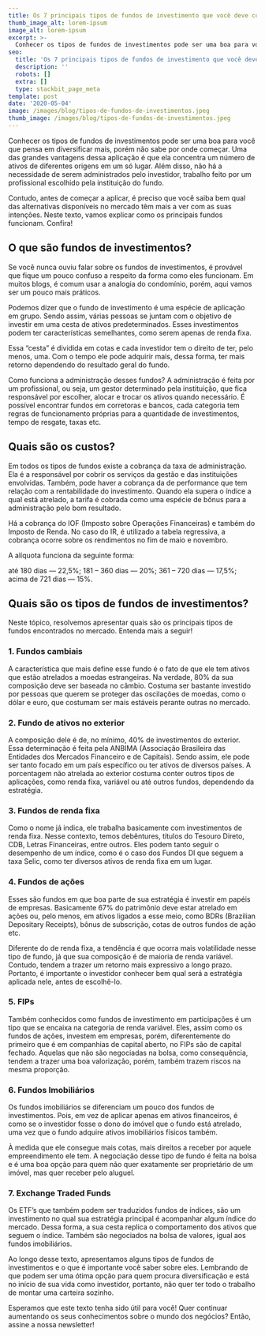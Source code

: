 ```yaml
---
title: Os 7 principais tipos de fundos de investimento que você deve conhecer 
thumb_image_alt: lorem-ipsum
image_alt: lorem-ipsum
excerpt: >-
  Conhecer os tipos de fundos de investimentos pode ser uma boa para você que pensa em diversificar mais, porém não sabe por onde começar. Uma das grandes vantagens dessa aplicação é que ela concentra um número de ativos de diferentes origens em um só lugar. Além disso, não há a necessidade de serem administrados pelo investidor, trabalho feito por um profissional escolhido pela instituição do fundo.
seo:
  title: 'Os 7 principais tipos de fundos de investimento que você deve conhecer'
  description: ''
  robots: []
  extra: []
  type: stackbit_page_meta
template: post
date: '2020-05-04'
image: /images/blog/tipos-de-fundos-de-investimentos.jpeg
thumb_image: /images/blog/tipos-de-fundos-de-investimentos.jpeg
---
```

Conhecer os tipos de fundos de investimentos pode ser uma boa para você que pensa em diversificar mais, porém não sabe por onde começar. Uma das grandes vantagens dessa aplicação é que ela concentra um número de ativos de diferentes origens em um só lugar. Além disso, não há a necessidade de serem administrados pelo investidor, trabalho feito por um profissional escolhido pela instituição do fundo.

Contudo, antes de começar a aplicar, é preciso que você saiba bem qual das alternativas disponíveis no mercado têm mais a ver com as suas intenções. Neste texto, vamos explicar como os principais fundos funcionam. Confira!

## O que são fundos de investimentos?
Se você nunca ouviu falar sobre os fundos de investimentos, é provável que fique um pouco confuso a respeito da forma como eles funcionam. Em muitos blogs, é comum usar a analogia do condomínio, porém, aqui vamos ser um pouco mais práticos.

Podemos dizer que o fundo de investimento é uma espécie de aplicação em grupo. Sendo assim, várias pessoas se juntam com o objetivo de investir em uma cesta de ativos predeterminados. Esses investimentos podem ter características semelhantes, como serem apenas de renda fixa.

Essa “cesta” é dividida em cotas e cada investidor tem o direito de ter, pelo menos, uma. Com o tempo ele pode adquirir mais, dessa forma, ter mais retorno dependendo do resultado geral do fundo.

Como funciona a administração desses fundos?
A administração é feita por um profissional, ou seja, um gestor determinado pela instituição, que fica responsável por escolher, alocar e trocar os ativos quando necessário. É possível encontrar fundos em corretoras e bancos, cada categoria tem regras de funcionamento próprias para a quantidade de investimentos, tempo de resgate, taxas etc.

## Quais são os custos?
Em todos os tipos de fundos existe a cobrança da taxa de administração. Ela é a responsável por cobrir os serviços da gestão e das instituições envolvidas. Também, pode haver a cobrança da de performance que tem relação com a rentabilidade do investimento. Quando ela supera o índice a qual está atrelado, a tarifa é cobrada como uma espécie de bônus para a administração pelo bom resultado.

Há a cobrança do IOF (Imposto sobre Operações Financeiras) e também do Imposto de Renda. No caso do IR, é utilizado a tabela regressiva, a cobrança ocorre sobre os rendimentos no fim de maio e novembro.

A alíquota funciona da seguinte forma:

até 180 dias — 22,5%;
181 – 360 dias — 20%;
361 – 720 dias — 17,5%;
acima de 721 dias — 15%.

## Quais são os tipos de fundos de investimentos?
Neste tópico, resolvemos apresentar quais são os principais tipos de fundos encontrados no mercado. Entenda mais a seguir!

### 1. Fundos cambiais
A característica que mais define esse fundo é o fato de que ele tem ativos que estão atrelados a moedas estrangeiras. Na verdade, 80% da sua composição deve ser baseada no câmbio. Costuma ser bastante investido por pessoas que querem se proteger das oscilações de moedas, como o dólar e euro, que costumam ser mais estáveis perante outras no mercado.

### 2. Fundo de ativos no exterior
A composição dele é de, no mínimo, 40% de investimentos do exterior. Essa determinação é feita pela ANBIMA (Associação Brasileira das Entidades dos Mercados Financeiro e de Capitais). Sendo assim, ele pode ser tanto focado em um país específico ou ter ativos de diversos países. A porcentagem não atrelada ao exterior costuma conter outros tipos de aplicações, como renda fixa, variável ou até outros fundos, dependendo da estratégia.

### 3. Fundos de renda fixa
Como o nome já indica, ele trabalha basicamente com investimentos de renda fixa. Nesse contexto, temos debêntures, títulos do Tesouro Direto, CDB, Letras Financeiras, entre outros. Eles podem tanto seguir o desempenho de um índice, como é o caso dos Fundos DI que seguem a taxa Selic, como ter diversos ativos de renda fixa em um lugar.

### 4. Fundos de ações
Esses são fundos em que boa parte de sua estratégia é investir em papéis de empresas. Basicamente 67% do patrimônio deve estar atrelado em ações ou, pelo menos, em ativos ligados a esse meio, como BDRs (Brazilian Depositary Receipts), bônus de subscrição, cotas de outros fundos de ação etc.

Diferente do de renda fixa, a tendência é que ocorra mais volatilidade nesse tipo de fundo, já que sua composição é de maioria de renda variável. Contudo, tendem a trazer um retorno mais expressivo a longo prazo. Portanto, é importante o investidor conhecer bem qual será a estratégia aplicada nele, antes de escolhê-lo.

### 5. FIPs
Também conhecidos como fundos de investimento em participações é um tipo que se encaixa na categoria de renda variável. Eles, assim como os fundos de ações, investem em empresas, porém, diferentemente do primeiro que é em companhias de capital aberto, no FIPs são de capital fechado. Aquelas que não são negociadas na bolsa, como consequência, tendem a trazer uma boa valorização, porém, também trazem riscos na mesma proporção.

### 6. Fundos Imobiliários
Os fundos imobiliários se diferenciam um pouco dos fundos de investimentos. Pois, em vez de aplicar apenas em ativos financeiros, é como se o investidor fosse o dono do imóvel que o fundo está atrelado, uma vez que o fundo adquire ativos imobiliários físicos também.

À medida que ele consegue mais cotas, mais direitos a receber por aquele empreendimento ele tem. A negociação desse tipo de fundo é feita na bolsa e é uma boa opção para quem não quer exatamente ser proprietário de um imóvel, mas quer receber pelo aluguel.

### 7. Exchange Traded Funds
Os ETF’s que também podem ser traduzidos fundos de índices, são um investimento no qual sua estratégia principal é acompanhar algum índice do mercado. Dessa forma, a sua cesta replica o comportamento dos ativos que seguem o índice. Também são negociados na bolsa de valores, igual aos fundos imobiliários.

Ao longo desse texto, apresentamos alguns tipos de fundos de investimentos e o que é importante você saber sobre eles. Lembrando de que podem ser uma ótima opção para quem procura diversificação e está no início de sua vida como investidor, portanto, não quer ter todo o trabalho de montar uma carteira sozinho.

Esperamos que este texto tenha sido útil para você! Quer continuar aumentando os seus conhecimentos sobre o mundo dos negócios? Então, assine a nossa newsletter!